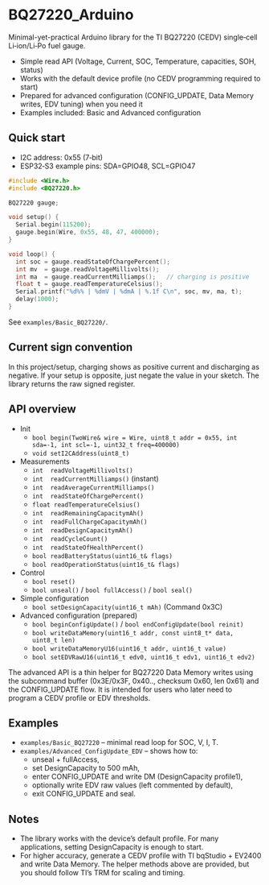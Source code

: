 # BQ27220_Arduino

Minimal-yet-practical Arduino library for the TI BQ27220 (CEDV) single‑cell Li‑ion/Li‑Po fuel gauge.

- Simple read API (Voltage, Current, SOC, Temperature, capacities, SOH, status)
- Works with the default device profile (no CEDV programming required to start)
- Prepared for advanced configuration (CONFIG_UPDATE, Data Memory writes, EDV tuning) when you need it
- Examples included: Basic and Advanced configuration

## Quick start

- I2C address: 0x55 (7‑bit)
- ESP32‑S3 example pins: SDA=GPIO48, SCL=GPIO47

```cpp
#include <Wire.h>
#include <BQ27220.h>

BQ27220 gauge;

void setup() {
  Serial.begin(115200);
  gauge.begin(Wire, 0x55, 48, 47, 400000);
}

void loop() {
  int soc = gauge.readStateOfChargePercent();
  int mv  = gauge.readVoltageMillivolts();
  int ma  = gauge.readCurrentMilliamps();   // charging is positive
  float t = gauge.readTemperatureCelsius();
  Serial.printf("%d%% | %dmV | %dmA | %.1f C\n", soc, mv, ma, t);
  delay(1000);
}
```

See `examples/Basic_BQ27220/`.

## Current sign convention

In this project/setup, charging shows as positive current and discharging as negative. If your setup is opposite, just negate the value in your sketch. The library returns the raw signed register.

## API overview

- Init
  - `bool begin(TwoWire& wire = Wire, uint8_t addr = 0x55, int sda=-1, int scl=-1, uint32_t freq=400000)`
  - `void setI2CAddress(uint8_t)`
- Measurements
  - `int  readVoltageMillivolts()`
  - `int  readCurrentMilliamps()` (instant)
  - `int  readAverageCurrentMilliamps()`
  - `int  readStateOfChargePercent()`
  - `float readTemperatureCelsius()`
  - `int  readRemainingCapacitymAh()`
  - `int  readFullChargeCapacitymAh()`
  - `int  readDesignCapacitymAh()`
  - `int  readCycleCount()`
  - `int  readStateOfHealthPercent()`
  - `bool readBatteryStatus(uint16_t& flags)`
  - `bool readOperationStatus(uint16_t& flags)`
- Control
  - `bool reset()`
  - `bool unseal()` / `bool fullAccess()` / `bool seal()`
- Simple configuration
  - `bool setDesignCapacity(uint16_t mAh)` (Command 0x3C)
- Advanced configuration (prepared)
  - `bool beginConfigUpdate()` / `bool endConfigUpdate(bool reinit)`
  - `bool writeDataMemory(uint16_t addr, const uint8_t* data, uint8_t len)`
  - `bool writeDataMemoryU16(uint16_t addr, uint16_t value)`
  - `bool setEDVRawU16(uint16_t edv0, uint16_t edv1, uint16_t edv2)`

The advanced API is a thin helper for BQ27220 Data Memory writes using the subcommand buffer (0x3E/0x3F, 0x40.., checksum 0x60, len 0x61) and the CONFIG_UPDATE flow. It is intended for users who later need to program a CEDV profile or EDV thresholds.

## Examples

- `examples/Basic_BQ27220` – minimal read loop for SOC, V, I, T.
- `examples/Advanced_ConfigUpdate_EDV` – shows how to:
  - unseal + fullAccess,
  - set DesignCapacity to 500 mAh,
  - enter CONFIG_UPDATE and write DM (DesignCapacity profile1),
  - optionally write EDV raw values (left commented by default),
  - exit CONFIG_UPDATE and seal.

## Notes

- The library works with the device’s default profile. For many applications, setting DesignCapacity is enough to start.
- For higher accuracy, generate a CEDV profile with TI bqStudio + EV2400 and write Data Memory. The helper methods above are provided, but you should follow TI’s TRM for scaling and timing.

